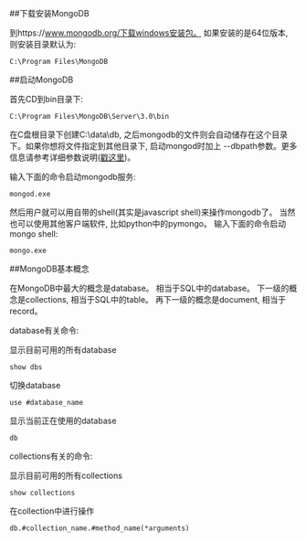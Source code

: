 ##下载安装MongoDB

到https://www.mongodb.org/下载windows安装包。 如果安装的是64位版本, 则安装目录默认为:

	C:\Program Files\MongoDB

##启动MongoDB

首先CD到bin目录下:

	C:\Program Files\MongoDB\Server\3.0\bin

在C盘根目录下创建C:\data\db, 之后mongodb的文件则会自动储存在这个目录下。如果你想将文件指定到其他目录下, 启动mongod时加上 --dbpath参数。更多信息请参考详细参数说明([戳这里](http://docs.mongodb.org/manual/reference/program/mongod/#cmdoption--dbpath))。

输入下面的命令启动mongodb服务:

	mongod.exe

然后用户就可以用自带的shell(其实是javascript shell)来操作mongodb了。 当然也可以使用其他客户端软件, 比如python中的pymongo。 输入下面的命令启动mongo shell:

	mongo.exe

##MongoDB基本概念

在MongoDB中最大的概念是database。 相当于SQL中的database。 下一级的概念是collections, 相当于SQL中的table。 再下一级的概念是document, 相当于record。

database有关命令:

显示目前可用的所有database

	show dbs

切换database

	use #database_name

显示当前正在使用的database

	db

collections有关的命令:

显示目前可用的所有collections

	show collections

在collection中进行操作

	db.#collection_name.#method_name(*arguments)